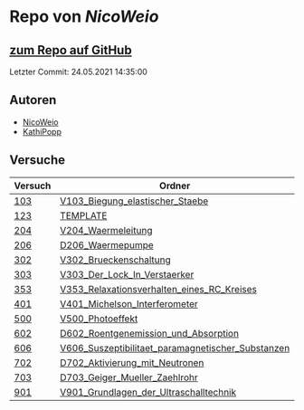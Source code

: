 # Repo von *NicoWeio*

## [zum Repo auf GitHub](https://github.com/NicoWeio/AP)

Letzter Commit: 24.05.2021 14:35:00

## Autoren
- [NicoWeio](https://github.com/NicoWeio)
- [KathiPopp](https://github.com/KathiPopp)

## Versuche

|       Versuch       |                                                                     Ordner                                                                      |PDFs|
|---------------------|-------------------------------------------------------------------------------------------------------------------------------------------------|----|
|[103](../versuch/103)|[V103_Biegung_elastischer_Staebe](https://github.com/NicoWeio/AP/tree/master/V103_Biegung_elastischer_Staebe)                                    |–   |
|[123](../versuch/123)|[TEMPLATE](https://github.com/NicoWeio/AP/tree/master/TEMPLATE)                                                                                  |–   |
|[204](../versuch/204)|[V204_Waermeleitung](https://github.com/NicoWeio/AP/tree/master/V204_Waermeleitung)                                                              |–   |
|[206](../versuch/206)|[D206_Waermepumpe](https://github.com/NicoWeio/AP/tree/master/D206_Waermepumpe)                                                                  |–   |
|[302](../versuch/302)|[V302_Brueckenschaltung](https://github.com/NicoWeio/AP/tree/master/V302_Brueckenschaltung)                                                      |–   |
|[303](../versuch/303)|[V303_Der_Lock_In_Verstaerker](https://github.com/NicoWeio/AP/tree/master/V303_Der_Lock_In_Verstaerker)                                          |–   |
|[353](../versuch/353)|[V353_Relaxationsverhalten_eines_RC_Kreises](https://github.com/NicoWeio/AP/tree/master/V353_Relaxationsverhalten_eines_RC_Kreises)              |–   |
|[401](../versuch/401)|[V401_Michelson_Interferometer](https://github.com/NicoWeio/AP/tree/master/V401_Michelson_Interferometer)                                        |–   |
|[500](../versuch/500)|[V500_Photoeffekt](https://github.com/NicoWeio/AP/tree/master/V500_Photoeffekt)                                                                  |–   |
|[602](../versuch/602)|[D602_Roentgenemission_und_Absorption](https://github.com/NicoWeio/AP/tree/master/D602_Roentgenemission_und_Absorption)                          |–   |
|[606](../versuch/606)|[V606_Suszeptibilitaet_paramagnetischer_Substanzen](https://github.com/NicoWeio/AP/tree/master/V606_Suszeptibilitaet_paramagnetischer_Substanzen)|–   |
|[702](../versuch/702)|[D702_Aktivierung_mit_Neutronen](https://github.com/NicoWeio/AP/tree/master/D702_Aktivierung_mit_Neutronen)                                      |–   |
|[703](../versuch/703)|[D703_Geiger_Mueller_Zaehlrohr](https://github.com/NicoWeio/AP/tree/master/D703_Geiger_Mueller_Zaehlrohr)                                        |–   |
|[901](../versuch/901)|[V901_Grundlagen_der_Ultraschalltechnik](https://github.com/NicoWeio/AP/tree/master/V901_Grundlagen_der_Ultraschalltechnik)                      |–   |
